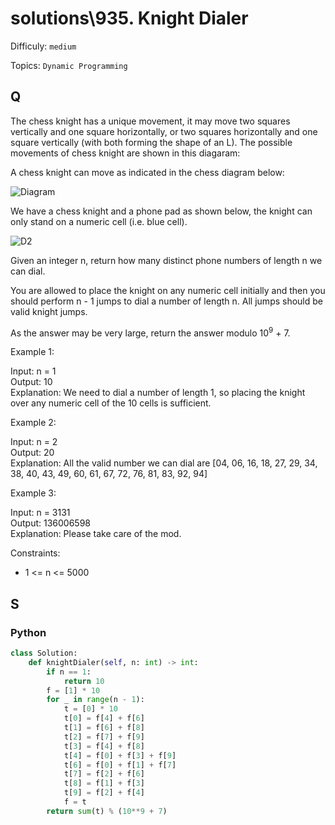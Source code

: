# solutions\935. Knight Dialer

Difficuly: `medium`

Topics: `Dynamic Programming`

## Q

The chess knight has a unique movement, it may move two squares vertically and one square horizontally, or two squares horizontally and one square vertically (with both forming the shape of an L). The possible movements of chess knight are shown in this diagaram:

A chess knight can move as indicated in the chess diagram below:

![Diagram](https://assets.leetcode.com/uploads/2020/08/18/chess.jpg)

We have a chess knight and a phone pad as shown below, the knight can only stand on a numeric cell (i.e. blue cell).

![D2](https://assets.leetcode.com/uploads/2020/08/18/phone.jpg)

Given an integer n, return how many distinct phone numbers of length n we can dial.

You are allowed to place the knight on any numeric cell initially and then you should perform n - 1 jumps to dial a number of length n. All jumps should be valid knight jumps.

As the answer may be very large, return the answer modulo 10<sup>9</sup> + 7.

Example 1:

Input: n = 1 <br>
Output: 10 <br>
Explanation: We need to dial a number of length 1, so placing the knight over any numeric cell of the 10 cells is sufficient.

Example 2:

Input: n = 2 <br>
Output: 20 <br>
Explanation: All the valid number we can dial are [04, 06, 16, 18, 27, 29, 34, 38, 40, 43, 49, 60, 61, 67, 72, 76, 81, 83, 92, 94]

Example 3:

Input: n = 3131 <br>
Output: 136006598 <br>
Explanation: Please take care of the mod.

Constraints:

- 1 <= n <= 5000

## S

### Python

```python
class Solution:
    def knightDialer(self, n: int) -> int:
        if n == 1:
            return 10
        f = [1] * 10
        for _ in range(n - 1):
            t = [0] * 10
            t[0] = f[4] + f[6]
            t[1] = f[6] + f[8]
            t[2] = f[7] + f[9]
            t[3] = f[4] + f[8]
            t[4] = f[0] + f[3] + f[9]
            t[6] = f[0] + f[1] + f[7]
            t[7] = f[2] + f[6]
            t[8] = f[1] + f[3]
            t[9] = f[2] + f[4]
            f = t
        return sum(t) % (10**9 + 7)
```
